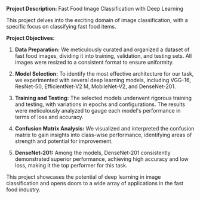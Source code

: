 **Project Description:**
Fast Food Image Classification with Deep Learning

This project delves into the exciting domain of image classification, with a specific focus on classifying fast food items. 

**Project Objectives:**

1. **Data Preparation:** We meticulously curated and organized a dataset of fast food images, dividing it into training, validation, and testing sets. All images were resized to a consistent format to ensure uniformity.

2. **Model Selection:** To identify the most effective architecture for our task, we experimented with several deep learning models, including VGG-16, ResNet-50, EfficientNet-V2 M, MobileNet-V2, and DenseNet-201.

3. **Training and Testing:** The selected models underwent rigorous training and testing, with variations in epochs and configurations. The results were meticulously analyzed to gauge each model's performance in terms of loss and accuracy.

4. **Confusion Matrix Analysis:** We visualized and interpreted the confusion matrix to gain insights into class-wise performance, identifying areas of strength and potential for improvement.

5. **DenseNet-201:** Among the models, DenseNet-201 consistently demonstrated superior performance, achieving high accuracy and low loss, making it the top performer for this task.

This project showcases the potential of deep learning in image classification and opens doors to a wide array of applications in the fast food industry.
